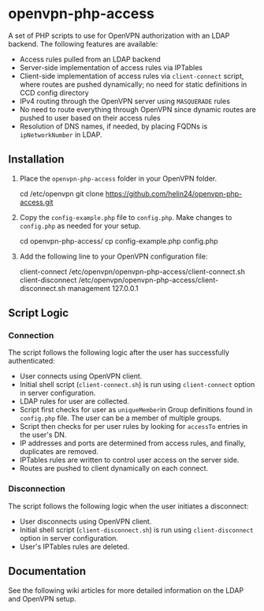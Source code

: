 # openvpn-php-access

A set of PHP scripts to use for OpenVPN authorization with an LDAP backend. The following features are available:

 - Access rules pulled from an LDAP backend
 - Server-side implementation of access rules via IPTables
 - Client-side implementation of access rules via `client-connect` script, where routes are pushed dynamically; no need for static definitions in CCD config directory
 - IPv4 routing through the OpenVPN server using `MASQUERADE` rules
 - No need to route everything through OpenVPN since dynamic routes are pushed to user based on their access rules
 - Resolution of DNS names, if needed, by placing FQDNs is `ipNetworkNumber` in LDAP.

## Installation

 1. Place the `openvpn-php-access` folder in your OpenVPN folder.

    cd /etc/openvpn
    git clone https://github.com/helin24/openvpn-php-access.git

 2. Copy the `config-example.php` file to `config.php`. Make changes to `config.php` as needed for your setup.

    cd openvpn-php-access/
    cp config-example.php config.php

 3. Add the following line to your OpenVPN configuration file:

    client-connect /etc/openvpn/openvpn-php-access/client-connect.sh
    client-disconnect /etc/openvpn/openvpn-php-access/client-disconnect.sh
    management 127.0.0.1 <random-port>

## Script Logic

### Connection

The script follows the following logic after the user has successfully authenticated:

 - User connects using OpenVPN client.
 - Initial shell script (`client-connect.sh`) is run using `client-connect` option in server configuration.
 - LDAP rules for user are collected.
  - Script first checks for user as `uniqueMember`in Group definitions found in `config.php` file. The user can be a member of multiple groups.
  - Script then checks for per user rules by looking for `accessTo` entries in the user's DN.
  - IP addresses and ports are determined from access rules, and finally, duplicates are removed.
 - IPTables rules are written to control user access on the server side.
 - Routes are pushed to client dynamically on each connect.

### Disconnection

The script follows the following logic when the user initiates a disconnect:

- User disconnects using OpenVPN client.
- Initial shell script (`client-disconnect.sh`) is run using `client-disconnect` option in server configuration.
- User's IPTables rules are deleted.

## Documentation

See the following wiki articles for more detailed information on the LDAP and OpenVPN setup.